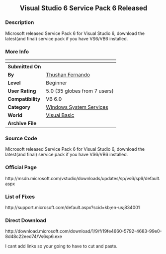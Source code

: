 ﻿<div align="center">

## Visual Studio 6 Service Pack 6 Released


</div>

### Description

Microsoft released Service Pack 6 for Visual Studio 6, download the latest(and final) service pack if you have VS6/VB6 installed.
 
### More Info
 


<span>             |<span>
---                |---
**Submitted On**   |
**By**             |[Thushan Fernando](https://github.com/Planet-Source-Code/PSCIndex/blob/master/ByAuthor/thushan-fernando.md)
**Level**          |Beginner
**User Rating**    |5.0 (35 globes from 7 users)
**Compatibility**  |VB 6\.0
**Category**       |[Windows System Services](https://github.com/Planet-Source-Code/PSCIndex/blob/master/ByCategory/windows-system-services__1-35.md)
**World**          |[Visual Basic](https://github.com/Planet-Source-Code/PSCIndex/blob/master/ByWorld/visual-basic.md)
**Archive File**   |[](https://github.com/Planet-Source-Code/thushan-fernando-visual-studio-6-service-pack-6-released__1-52756/archive/master.zip)





### Source Code

Microsoft released Service Pack 6 for Visual Studio 6, download the latest(and final) service pack if you have VS6/VB6 installed.<P>
<h3>Official Page</h3>
http://msdn.microsoft.com/vstudio/downloads/updates/sp/vs6/sp6/default.aspx <P>
<h3>List of Fixes</h3>
http://support.microsoft.com/default.aspx?scid=kb;en-us;834001<P>
<h3>Direct Download</h3>
http://download.microsoft.com/download/1/9/f/19fe4660-5792-4683-99e0-8d48c22eed74/Vs6sp6.exe<P>
I cant add links so your going to have to cut and paste.

